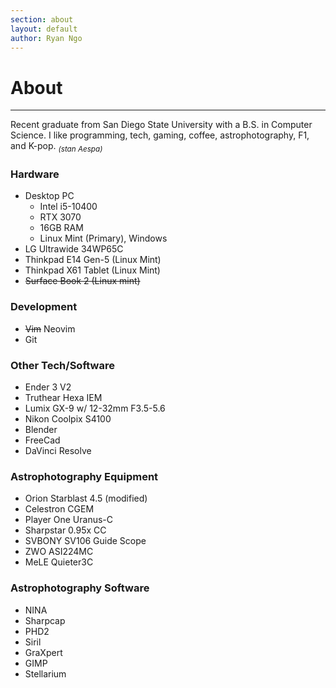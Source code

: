 ```yaml
---
section: about
layout: default 
author: Ryan Ngo
---
```


# About
---

Recent graduate from San Diego State University with a B.S. in Computer Science.
I like programming, tech, gaming, coffee, astrophotography, F1, and K-pop. <sub>*(stan Aespa)*</sub>

### Hardware
- Desktop PC
    - Intel i5-10400
    - RTX 3070
    - 16GB RAM
    - Linux Mint (Primary), Windows
- LG Ultrawide 34WP65C
- Thinkpad E14 Gen-5 (Linux Mint)
- Thinkpad X61 Tablet (Linux Mint)
- ~~Surface Book 2 (Linux mint)~~

### Development
- ~~Vim~~ Neovim
- Git

### Other Tech/Software
- Ender 3 V2
- Truthear Hexa IEM
- Lumix GX-9 w/ 12-32mm F3.5-5.6
- Nikon Coolpix S4100
- Blender
- FreeCad
- DaVinci Resolve

### Astrophotography Equipment
- Orion Starblast 4.5 (modified)
- Celestron CGEM
- Player One Uranus-C
- Sharpstar 0.95x CC
- SVBONY SV106 Guide Scope
- ZWO ASI224MC
- MeLE Quieter3C

### Astrophotography Software
- NINA
- Sharpcap
- PHD2
- Siril
- GraXpert
- GIMP
- Stellarium

